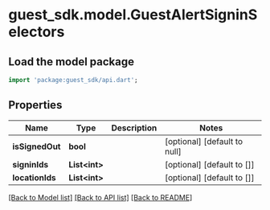 # guest_sdk.model.GuestAlertSigninSelectors

## Load the model package
```dart
import 'package:guest_sdk/api.dart';
```

## Properties
Name | Type | Description | Notes
------------ | ------------- | ------------- | -------------
**isSignedOut** | **bool** |  | [optional] [default to null]
**signinIds** | **List&lt;int&gt;** |  | [optional] [default to []]
**locationIds** | **List&lt;int&gt;** |  | [optional] [default to []]

[[Back to Model list]](../README.md#documentation-for-models) [[Back to API list]](../README.md#documentation-for-api-endpoints) [[Back to README]](../README.md)


